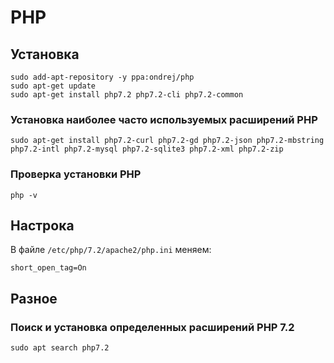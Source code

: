 # PHP

## Установка

    sudo add-apt-repository -y ppa:ondrej/php
    sudo apt-get update
    sudo apt-get install php7.2 php7.2-cli php7.2-common

### Установка наиболее часто используемых расширений PHP

    sudo apt-get install php7.2-curl php7.2-gd php7.2-json php7.2-mbstring php7.2-intl php7.2-mysql php7.2-sqlite3 php7.2-xml php7.2-zip

### Проверка установки PHP

    php -v

## Настрока

В файле `/etc/php/7.2/apache2/php.ini` меняем:

    short_open_tag=On

## Разное

### Поиск и установка определенных расширений PHP 7.2

    sudo apt search php7.2
